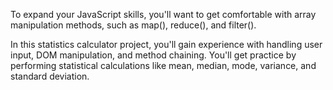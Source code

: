 To expand your JavaScript skills, you'll want to get comfortable with array manipulation methods, such as map(), reduce(), and filter().

In this statistics calculator project, you'll gain experience with handling user input, DOM manipulation, and method chaining. 
You'll get practice by performing statistical calculations like mean, median, mode, variance, and standard deviation.
